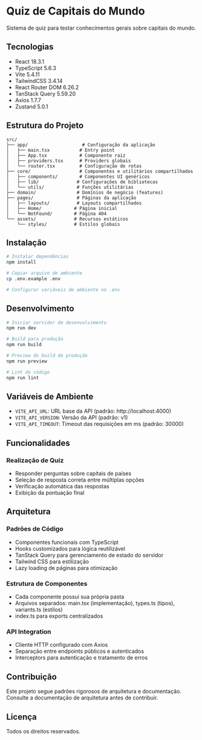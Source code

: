 # Quiz de Capitais do Mundo

Sistema de quiz para testar conhecimentos gerais sobre capitais do mundo.

## Tecnologias

- React 18.3.1
- TypeScript 5.6.3
- Vite 5.4.11
- TailwindCSS 3.4.14
- React Router DOM 6.26.2
- TanStack Query 5.59.20
- Axios 1.7.7
- Zustand 5.0.1

## Estrutura do Projeto

```
src/
├── app/                    # Configuração da aplicação
│   ├── main.tsx           # Entry point
│   ├── App.tsx            # Componente raiz
│   ├── providers.tsx      # Providers globais
│   └── router.tsx         # Configuração de rotas
├── core/                  # Componentes e utilitários compartilhados
│   ├── components/        # Componentes UI genéricos
│   ├── lib/              # Configurações de bibliotecas
│   └── utils/            # Funções utilitárias
├── domain/               # Domínios de negócio (features)
├── pages/                # Páginas da aplicação
│   ├── layouts/          # Layouts compartilhados
│   ├── Home/            # Página inicial
│   └── NotFound/        # Página 404
└── assets/              # Recursos estáticos
    └── styles/          # Estilos globais
```

## Instalação

```bash
# Instalar dependências
npm install

# Copiar arquivo de ambiente
cp .env.example .env

# Configurar variáveis de ambiente no .env
```

## Desenvolvimento

```bash
# Iniciar servidor de desenvolvimento
npm run dev

# Build para produção
npm run build

# Preview do build de produção
npm run preview

# Lint do código
npm run lint
```

## Variáveis de Ambiente

- `VITE_API_URL`: URL base da API (padrão: http://localhost:4000)
- `VITE_API_VERSION`: Versão da API (padrão: v1)
- `VITE_API_TIMEOUT`: Timeout das requisições em ms (padrão: 30000)

## Funcionalidades

### Realização de Quiz
- Responder perguntas sobre capitais de países
- Seleção de resposta correta entre múltiplas opções
- Verificação automática das respostas
- Exibição da pontuação final

## Arquitetura

### Padrões de Código
- Componentes funcionais com TypeScript
- Hooks customizados para lógica reutilizável
- TanStack Query para gerenciamento de estado do servidor
- Tailwind CSS para estilização
- Lazy loading de páginas para otimização

### Estrutura de Componentes
- Cada componente possui sua própria pasta
- Arquivos separados: main.tsx (implementação), types.ts (tipos), variants.ts (estilos)
- index.ts para exports centralizados

### API Integration
- Cliente HTTP configurado com Axios
- Separação entre endpoints públicos e autenticados
- Interceptors para autenticação e tratamento de erros

## Contribuição

Este projeto segue padrões rigorosos de arquitetura e documentação. Consulte a documentação de arquitetura antes de contribuir.

## Licença

Todos os direitos reservados.